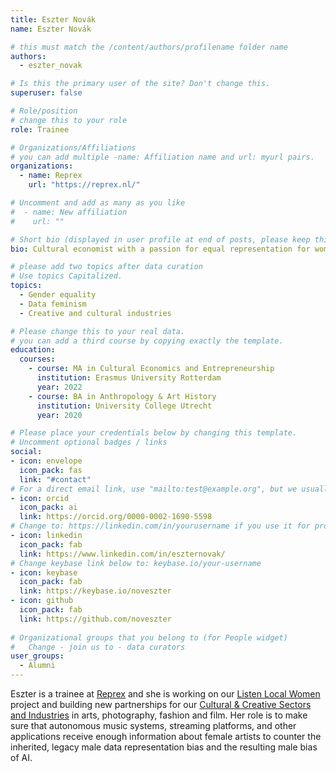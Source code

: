 ```yaml
---
title: Eszter Novák
name: Eszter Novák

# this must match the /content/authors/profilename folder name
authors:
  - eszter_novak

# Is this the primary user of the site? Don't change this.
superuser: false

# Role/position
# change this to your role
role: Trainee

# Organizations/Affiliations
# you can add multiple -name: Affiliation name and url: myurl pairs.
organizations:
  - name: Reprex
    url: "https://reprex.nl/"

# Uncomment and add as many as you like
#  - name: New affiliation
#    url: ""

# Short bio (displayed in user profile at end of posts, please keep this to 1-2 lines)
bio: Cultural economist with a passion for equal representation for women in the creative sectors.

# please add two topics after data curation
# Use topics Capitalized.
topics:
  - Gender equality
  - Data feminism
  - Creative and cultural industries

# Please change this to your real data.
# you can add a third course by copying exactly the template.
education:
  courses:
    - course: MA in Cultural Economics and Entrepreneurship
      institution: Erasmus University Rotterdam
      year: 2022
    - course: BA in Anthropology & Art History
      institution: University College Utrecht
      year: 2020

# Please place your credentials below by changing this template.
# Uncomment optional badges / links
social:
- icon: envelope
  icon_pack: fas
  link: "#contact" 
# For a direct email link, use "mailto:test@example.org", but we usually use the contact form and not reveal your email to the open internet.
- icon: orcid
  icon_pack: ai
  link: https://orcid.org/0000-0002-1690-5598
# Change to: https://linkedin.com/in/yourusername if you use it for professional purposes.
- icon: linkedin
  icon_pack: fab
  link: https://www.linkedin.com/in/eszternovak/
# Change keybase link below to: keybase.io/your-username 
- icon: keybase
  icon_pack: fab
  link: https://keybase.io/noveszter
- icon: github
  icon_pack: fab
  link: https://github.com/noveszter
  
# Organizational groups that you belong to (for People widget)
#   Change - join us to - data curators
user_groups: 
  - Alumni
---
```


Eszter is a trainee at [Reprex](/authors/reprex) and she is working on our [Listen Local Women](/project/listen-local) project and building new partnerships for our [Cultural & Creative Sectors and Industries](https://ccsi.dataobservatory.eu/) in arts, photography, fashion and film. Her role is to make sure that autonomous music systems, streaming platforms, and other applications receive enough information about female artists to counter the inherited, legacy male data representation bias and the resulting male bias of AI.
